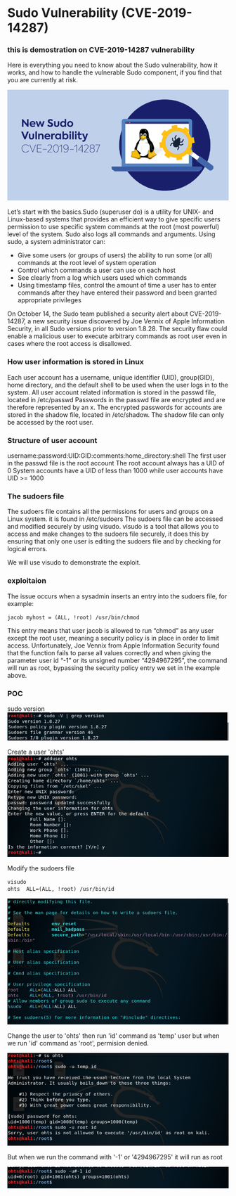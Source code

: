 # Sudo Vulnerability (CVE-2019-14287)
### this is demostration on CVE-2019-14287 vulnerability

Here is everything you need to know about the Sudo vulnerability, how it works, and how to handle the vulnerable Sudo component, if you find that you are currently at risk.

![](Images/itemeditorimage_5da833eadf9da.png)

Let’s start with the basics.Sudo (superuser do) is a utility for UNIX- and Linux-based systems that provides an efficient way to give specific users permission to use specific system commands at the root (most powerful) level of the system. Sudo also logs all commands and arguments. Using sudo, a system administrator can: 

- Give some users (or groups of users) the ability to run some (or all) commands at the root level of system operation
- Control which commands a user can use on each host
- See clearly from a log which users used which commands
- Using timestamp files, control the amount of time a user has to enter commands after they have entered their password and been granted appropriate privileges

On October 14, the Sudo team published a security alert about CVE-2019-14287, a new security issue discovered by Joe Vennix of Apple Information Security, in all Sudo versions prior to version 1.8.28. The security flaw could enable a malicious user to execute arbitrary commands as root user even in cases where the root access is disallowed.

### How user information is stored in Linux

Each user account has a username, unique identifier (UID), group(GID), home directory, and the default shell to be used when the user logs in to the system.
All user account related information is stored in the passwd file, located in /etc/passwd
Passwords in the passwd file are encrypted and are therefore represented by an x.
The encrypted passwords for accounts are stored in the shadow file, located in /etc/shadow. The shadow file can only be accessed by the root user.

### Structure of user account

username:password:UID:GID:comments:home_directory:shell
The first user in the passwd file is the root account
The root account always has a UID of 0
System accounts have a UID of less than 1000 while user accounts have UID >= 1000

### The sudoers file

The sudoers file contains all the permissions for users and groups on a Linux system. it is found in /etc/sudoers
The sudoers file can be accessed and modified securely by using visudo.
visudo is a tool that allows you to access and make changes to the sudoers file securely, it does this by ensuring that only one user is editing the sudoers file and by checking for logical errors.

We will use visudo to demonstrate the exploit.

### exploitaion

The issue occurs when a sysadmin inserts an entry into the sudoers file, for example:
```
jacob myhost = (ALL, !root) /usr/bin/chmod
```
This entry means that user jacob is allowed to run “chmod” as any user except the root user, meaning a security policy is in place in order to limit access.
Unfortunately, Joe Vennix from Apple Information Security found that the function fails to parse all values correctly and when giving the parameter user id “-1” or its unsigned number “4294967295”, the command will run as root, bypassing the security policy entry we set in the example above. 

### POC

sudo version
![](Images/1.PNG)

Create a user 'ohts'
![](Images/2.PNG)

Modify the sudoers file
```
visudo
ohts  ALL=(ALL, !root) /usr/bin/id
```
![](Images/5.PNG)

Change the user to 'ohts'
then run 'id' command as 'temp' user
but when we run 'id' command as 'root', permision denied.

![](Images/3.PNG)

But when we run the command with '-1' or '4294967295' it will run as root

![](Images/4.PNG)






